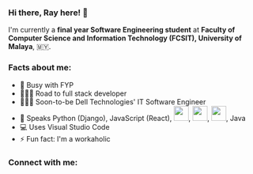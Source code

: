 ### Hi there, Ray here! 👋

I'm currently a **final year Software Engineering student** at **Faculty of Computer Science and Information Technology (FCSIT), University of Malaya**, 🇲🇾.

### Facts about me:

- 🔭 Busy with FYP
- 🏃🏻‍♂️ Road to full stack developer
- 👨🏻‍💻 Soon-to-be Dell Technologies' IT Software Engineer
- 💬 Speaks Python (Django), JavaScript (React), <img src="http://resources.spacexchimp.com/images/logos/HTML5.png" width="30" height="30">, <img src="http://resources.spacexchimp.com/images/logos/CSS3.png" width="30" height="30">, <img src="http://resources.spacexchimp.com/images/logos/PHP.png" width="30" height="30">, Java
- 💻 Uses Visual Studio Code
- ⚡ Fun fact: I'm a workaholic

### Connect with me:

